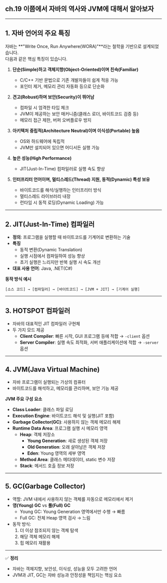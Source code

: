 ## ch.19 이쯤에서 자바의 역사와 JVM에 대해서 알아보자

---

## 1. 자바 언어의 주요 특징

자바는 **"Write Once, Run Anywhere(WORA)"**라는 철학을 기반으로 설계되었습니다.  
다음과 같은 핵심 특징이 있습니다.

1. **단순(Simple)하고 객체지향(Object-Oriented)이며 친숙(Familiar)**
   - C/C++ 기반 문법으로 기존 개발자들이 쉽게 적응 가능
   - 포인터 제거, 메모리 관리 자동화 등으로 단순화

2. **견고(Robust)하며 보안(Security)이 뛰어남**
   - 컴파일 시 엄격한 타입 체크
   - JVM이 제공하는 보안 매커니즘(클래스 로더, 바이트코드 검증 등)
   - 메모리 접근 제한, 버퍼 오버플로우 방지

3. **아키텍처 중립적(Architecture Neutral)이며 이식성(Portable) 높음**
   - OS와 하드웨어에 독립적
   - JVM만 설치되어 있으면 어디서든 실행 가능

4. **높은 성능(High Performance)**
   - JIT(Just-In-Time) 컴파일러로 실행 속도 향상

5. **인터프리터 언어이며, 멀티스레드(Thread) 지원, 동적(Dynamic) 특성 보유**
   - 바이트코드를 해석/실행하는 인터프리터 방식
   - 멀티스레드 라이브러리 내장
   - 런타임 시 동적 로딩(Dynamic Loading) 가능

---

## 2. JIT(Just-In-Time) 컴파일러

- **정의**: 프로그램을 실행할 때 바이트코드를 기계어로 변환하는 기술
- **특징**
  - 동적 변환(Dynamic Translation)
  - 실행 시점에서 컴파일하여 성능 향상
  - 초기 실행은 느리지만 반복 실행 시 속도 개선
- **대표 사용 언어**: Java, .NET(C#)

**동작 방식 예시**
```
[소스 코드] → [컴파일러] → [바이트코드] → [JVM + JIT] → [기계어 실행]
```

---

## 3. HOTSPOT 컴파일러

- 자바의 대표적인 JIT 컴파일러 구현체
- 두 가지 모드 제공
  - **Client Compiler**: 빠른 시작, GUI 프로그램 등에 적합 → `-client` 옵션
  - **Server Compiler**: 실행 속도 최적화, 서버 애플리케이션에 적합 → `-server` 옵션

---

## 4. JVM(Java Virtual Machine)

- 자바 프로그램이 실행되는 가상의 컴퓨터
- 바이트코드를 해석하고, 메모리를 관리하며, 보안 기능 제공

**JVM 주요 구성 요소**
- **Class Loader**: 클래스 파일 로딩
- **Execution Engine**: 바이트코드 해석 및 실행(JIT 포함)
- **Garbage Collector(GC)**: 사용하지 않는 객체 메모리 해제
- **Runtime Data Area**: 프로그램 실행 시 메모리 영역
  - **Heap**: 객체 저장소
    - **Young Generation**: 새로 생성된 객체 저장
    - **Old Generation**: 오래 살아남은 객체 저장
    - **Eden**: Young 영역의 세부 영역
  - **Method Area**: 클래스 메타데이터, static 변수 저장
  - **Stack**: 메서드 호출 정보 저장

---

## 5. GC(Garbage Collector)

- 역할: JVM 내에서 사용하지 않는 객체를 자동으로 메모리에서 제거
- **영(Young) GC** vs **풀(Full) GC**
  - Young GC: Young Generation 영역에서만 수행 → 빠름
  - Full GC: 전체 Heap 영역 검사 → 느림
- 동작 방식:
  1. 더 이상 참조되지 않는 객체 탐색
  2. 해당 객체 메모리 해제
  3. 힙 메모리 재활용

---

✅ **정리**
- 자바는 객체지향, 보안성, 이식성, 성능을 모두 고려한 언어
- JVM과 JIT, GC는 자바 성능과 안정성을 책임지는 핵심 요소
